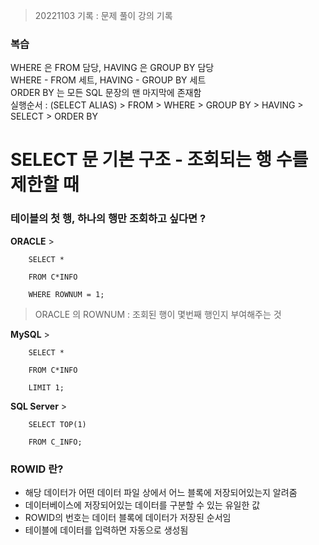 > 20221103 기록 : 문제 풀이 강의 기록

### 복습

WHERE 은 FROM 담당, HAVING 은 GROUP BY 담당  
WHERE - FROM 세트, HAVING - GROUP BY 세트  
ORDER BY 는 모든 SQL 문장의 맨 마지막에 존재함  
실행순서 : (SELECT ALIAS) > FROM > WHERE > GROUP BY > HAVING > SELECT > ORDER BY

# SELECT 문 기본 구조 - 조회되는 행 수를 제한할 때

### 테이블의 첫 행, 하나의 행만 조회하고 싶다면 ?

**ORACLE** >

        SELECT *

        FROM C*INFO

        WHERE ROWNUM = 1;

> ORACLE 의 ROWNUM : 조회된 행이 몇번째 행인지 부여해주는 것

**MySQL** >

        SELECT *

        FROM C*INFO

        LIMIT 1;

**SQL Server** >

        SELECT TOP(1)

        FROM C_INFO;

### ROWID 란?

- 해당 데이터가 어떤 데이터 파일 상에서 어느 블록에 저장되어있는지 알려줌
- 데이터베이스에 저장되어있는 데이터를 구분할 수 있는 유일한 값
- ROWID의 번호는 데이터 블록에 데이터가 저장된 순서임
- 테이블에 데이터를 입력하면 자동으로 생성됨
